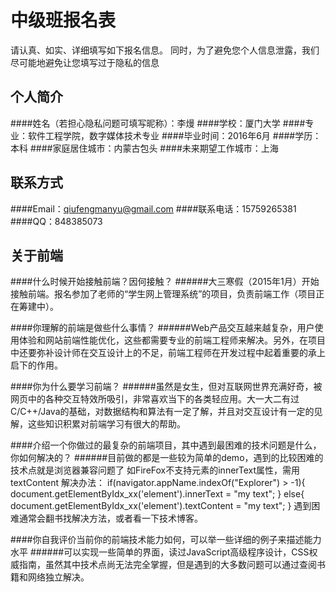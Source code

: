 # 中级班报名表

请认真、如实、详细填写如下报名信息。
同时，为了避免您个人信息泄露，我们尽可能地避免让您填写过于隐私的信息

## 个人简介

####姓名（若担心隐私问题可填写昵称）：李熳
####学校：厦门大学
####专业：软件工程学院，数字媒体技术专业
####毕业时间：2016年6月
####学历：本科
####家庭居住城市：内蒙古包头
####未来期望工作城市：上海

## 联系方式

####Email：qiufengmanyu@gmail.com
####联系电话：15759265381
####QQ：848385073

## 关于前端

####什么时候开始接触前端？因何接触？
######大三寒假（2015年1月）开始接触前端。报名参加了老师的“学生网上管理系统”的项目，负责前端工作（项目正在筹建中）。

####你理解的前端是做些什么事情？
######Web产品交互越来越复杂，用户使用体验和网站前端性能优化，这些都需要专业的前端工程师来解决。另外，在项目中还要弥补设计师在交互设计上的不足，前端工程师在开发过程中起着重要的承上启下的作用。

####你为什么要学习前端？
######虽然是女生，但对互联网世界充满好奇，被网页中的各种交互特效所吸引，非常喜欢当下的各类轻应用。大一大二有过C/C++/Java的基础，对数据结构和算法有一定了解，并且对交互设计有一定的见解，这些知识积累对前端学习有很大的帮助。

####介绍一个你做过的最复杂的前端项目，其中遇到最困难的技术问题是什么，你如何解决的？
######目前做的都是一些较为简单的demo，遇到的比较困难的技术点就是浏览器兼容问题了
如FireFox不支持元素的innerText属性，需用textContent
解决办法：
if(navigator.appName.indexOf("Explorer") > -1){
    document.getElementByIdx_xx('element').innerText = "my text";
} else{
    document.getElementByIdx_xx('element').textContent = "my text";
}
遇到困难通常会翻书找解决方法，或者看一下技术博客。

####你自我评价当前你的前端技术能力如何，可以举一些详细的例子来描述能力水平
######可以实现一些简单的界面，读过JavaScript高级程序设计，CSS权威指南，虽然其中技术点尚无法完全掌握，但是遇到的大多数问题可以通过查阅书籍和网络独立解决。


